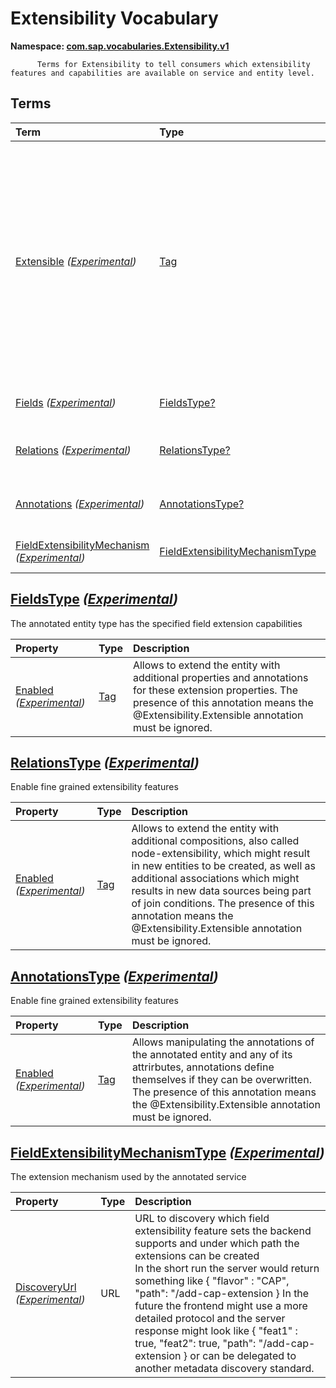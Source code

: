 # Extensibility Vocabulary
**Namespace: [com.sap.vocabularies.Extensibility.v1](Extensibility.xml)**


          Terms for Extensibility to tell consumers which extensibility features and capabilities are available on service and entity level.
        


## Terms

Term|Type|Description
:---|:---|:----------
[Extensible](./Extensibility.xml#L41:~:text=<Term%20Name="-,Extensible,-") *([Experimental](Common.md#Experimental))*|[Tag](https://github.com/oasis-tcs/odata-vocabularies/blob/main/vocabularies/Org.OData.Core.V1.md#Tag)|<a name="Extensible"></a>The annotated entity type allows all extensibility features the server provides. In case the entity is annotated with the more detailed @Extensibility.Fields, @Extensibility.Relations, @Extensibility.Annotations annotation, this annotation should be ignored.<br/> Exposing an entity using this annotation establishes a very broad extensibility contract. Only very limited changes to the entity can be considered compatible so that extensions will survive updates.
[Fields](./Extensibility.xml#L54:~:text=<Term%20Name="-,Fields,-") *([Experimental](Common.md#Experimental))*|[FieldsType?](#FieldsType)|<a name="Fields"></a>The annotated entity type has the specified field extension capabilities
[Relations](./Extensibility.xml#L68:~:text=<Term%20Name="-,Relations,-") *([Experimental](Common.md#Experimental))*|[RelationsType?](#RelationsType)|<a name="Relations"></a>The annotated entity type has the specified relational extension capabilities
[Annotations](./Extensibility.xml#L82:~:text=<Term%20Name="-,Annotations,-") *([Experimental](Common.md#Experimental))*|[AnnotationsType?](#AnnotationsType)|<a name="Annotations"></a>The annotated entity type has the specified annotations extension capabilities
[FieldExtensibilityMechanism](./Extensibility.xml#L96:~:text=<Term%20Name="-,FieldExtensibilityMechanism,-") *([Experimental](Common.md#Experimental))*|[FieldExtensibilityMechanismType](#FieldExtensibilityMechanismType)|<a name="FieldExtensibilityMechanism"></a>The extension mechanism used by the annotated service

## <a name="FieldsType"></a>[FieldsType](./Extensibility.xml#L59:~:text=<ComplexType%20Name="-,FieldsType,-") *([Experimental](Common.md#Experimental))*
The annotated entity type has the specified field extension capabilities

Property|Type|Description
:-------|:---|:----------
[Enabled](./Extensibility.xml#L62:~:text=<ComplexType%20Name="-,FieldsType,-") *([Experimental](Common.md#Experimental))*|[Tag](https://github.com/oasis-tcs/odata-vocabularies/blob/main/vocabularies/Org.OData.Core.V1.md#Tag)|Allows to extend the entity with additional properties and annotations for these extension properties. The presence of this annotation means the @Extensibility.Extensible annotation must be ignored.

## <a name="RelationsType"></a>[RelationsType](./Extensibility.xml#L73:~:text=<ComplexType%20Name="-,RelationsType,-") *([Experimental](Common.md#Experimental))*
Enable fine grained extensibility features

Property|Type|Description
:-------|:---|:----------
[Enabled](./Extensibility.xml#L76:~:text=<ComplexType%20Name="-,RelationsType,-") *([Experimental](Common.md#Experimental))*|[Tag](https://github.com/oasis-tcs/odata-vocabularies/blob/main/vocabularies/Org.OData.Core.V1.md#Tag)|Allows to extend the entity with additional compositions, also called node-extensibility, which might result in new entities to be created, as well as additional associations which might results in new data sources being part of join conditions. The presence of this annotation means the @Extensibility.Extensible annotation must be ignored.

## <a name="AnnotationsType"></a>[AnnotationsType](./Extensibility.xml#L87:~:text=<ComplexType%20Name="-,AnnotationsType,-") *([Experimental](Common.md#Experimental))*
Enable fine grained extensibility features

Property|Type|Description
:-------|:---|:----------
[Enabled](./Extensibility.xml#L90:~:text=<ComplexType%20Name="-,AnnotationsType,-") *([Experimental](Common.md#Experimental))*|[Tag](https://github.com/oasis-tcs/odata-vocabularies/blob/main/vocabularies/Org.OData.Core.V1.md#Tag)|Allows manipulating the annotations of the annotated entity and any of its attrirbutes, annotations define themselves if they can be overwritten. The presence of this annotation means the @Extensibility.Extensible annotation must be ignored.

## <a name="FieldExtensibilityMechanismType"></a>[FieldExtensibilityMechanismType](./Extensibility.xml#L101:~:text=<ComplexType%20Name="-,FieldExtensibilityMechanismType,-") *([Experimental](Common.md#Experimental))*
The extension mechanism used by the annotated service

Property|Type|Description
:-------|:---|:----------
[DiscoveryUrl](./Extensibility.xml#L104:~:text=<ComplexType%20Name="-,FieldExtensibilityMechanismType,-") *([Experimental](Common.md#Experimental))*|URL|URL to discovery which field extensibility feature sets the backend supports and under which path the extensions can be created<br>In the short run the server would return something like { "flavor" : "CAP", "path": "/add-cap-extension } In the future the frontend might use a more detailed protocol and the server response might look like { "feat1" : true, "feat2": true, "path": "/add-cap-extension } or can be delegated to another metadata discovery standard.
